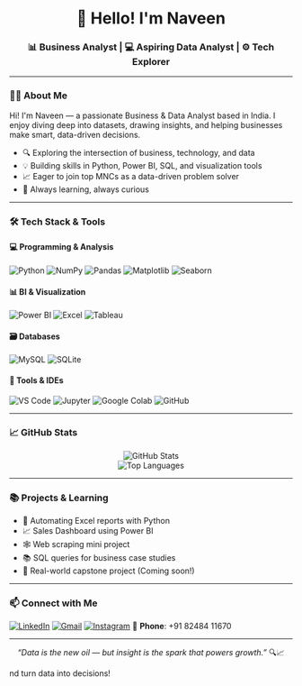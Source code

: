 <!-- GitHub Profile README – Naveen -->

<h1 align="center">👋 Hello! I'm Naveen</h1>

<h3 align="center">📊 Business Analyst | 💻 Aspiring Data Analyst | ⚙️ Tech Explorer</h3>

---

### 🧑‍💼 About Me

Hi! I'm Naveen — a passionate Business & Data Analyst based in India. I enjoy diving deep into datasets, drawing insights, and helping businesses make smart, data-driven decisions.

- 🔍 Exploring the intersection of business, technology, and data
- 💡 Building skills in Python, Power BI, SQL, and visualization tools
- 📈 Eager to join top MNCs as a data-driven problem solver
- 🚀 Always learning, always curious

---

### 🛠️ Tech Stack & Tools

#### 💻 Programming & Analysis
![Python](https://img.shields.io/badge/-Python-3776AB?style=flat-square&logo=python&logoColor=white)
![NumPy](https://img.shields.io/badge/-NumPy-013243?style=flat-square&logo=numpy)
![Pandas](https://img.shields.io/badge/-Pandas-150458?style=flat-square&logo=pandas)
![Matplotlib](https://img.shields.io/badge/-Matplotlib-11557c?style=flat-square&logo=python)
![Seaborn](https://img.shields.io/badge/-Seaborn-4C55AB?style=flat-square&logo=python)

#### 📊 BI & Visualization
![Power BI](https://img.shields.io/badge/-Power%20BI-F2C811?style=flat-square&logo=powerbi&logoColor=black)
![Excel](https://img.shields.io/badge/-Excel-217346?style=flat-square&logo=microsoft-excel)
![Tableau](https://img.shields.io/badge/-Tableau-E97627?style=flat-square&logo=tableau)

#### 🗃️ Databases
![MySQL](https://img.shields.io/badge/-MySQL-005C84?style=flat-square&logo=mysql)
![SQLite](https://img.shields.io/badge/-SQLite-003B57?style=flat-square&logo=sqlite)

#### 🧰 Tools & IDEs
![VS Code](https://img.shields.io/badge/-VS%20Code-007ACC?style=flat-square&logo=visual-studio-code)
![Jupyter](https://img.shields.io/badge/-Jupyter-F37626?style=flat-square&logo=jupyter)
![Google Colab](https://img.shields.io/badge/-Colab-F9AB00?style=flat-square&logo=googlecolab)
![GitHub](https://img.shields.io/badge/-GitHub-181717?style=flat-square&logo=github)

---

### 📈 GitHub Stats

<p align="center">
  <img src="https://github-readme-stats.vercel.app/api?username=your-github-username&show_icons=true&theme=tokyonight" alt="GitHub Stats" />
  <br/>
  <img src="https://github-readme-stats.vercel.app/api/top-langs/?username=your-github-username&layout=compact&theme=tokyonight" alt="Top Languages" />
</p>

---

### 📚 Projects & Learning

- 🚀 Automating Excel reports with Python
- 📈 Sales Dashboard using Power BI
- 🕸️ Web scraping mini project
- 📚 SQL queries for business case studies
- 🧠 Real-world capstone project (Coming soon!)

---

### 📫 Connect with Me

[![LinkedIn](https://img.shields.io/badge/-LinkedIn-0A66C2?style=flat-square&logo=linkedin&logoColor=white)](https://www.linkedin.com/in/naveen-s-69b71b242/)
[![Gmail](https://img.shields.io/badge/-nave84931@gmail.com-D14836?style=flat-square&logo=gmail&logoColor=white)](mailto:nave84931@gmail.com)
[![Instagram](https://img.shields.io/badge/-Instagram-E4405F?style=flat-square&logo=instagram&logoColor=white)](https://www.instagram.com/_naveen.zero_?igsh=MWcxYTVyaGlraXF4cg==)
📱 **Phone**: +91 82484 11670

---

<p align="center"><em>“Data is the new oil — but insight is the spark that powers growth.”</em> 🔍📈</p>
nd turn data into decisions!

